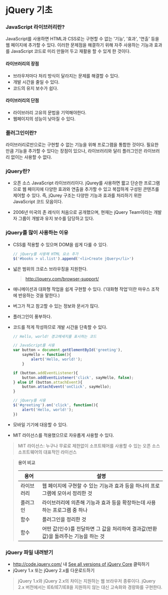 # jQuery 기초



### JavaScript 라이브러리란?

JavaScript를 사용하면 HTML과 CSS로는 구현할 수 없는 '기능', '효과', '연출' 등을 웹 페이지에 추가할 수 있다. 이러한 문제점을 해결하기 위해 자주 사용하는 기능과 효과를 JavaScript 코드로 미리 만들어 두고 재활용 할 수 있게 한 것이다.



#### 라이브러리의 장점

- 브라우저마다 처리 방식이 달라지는 문제를 해결할 수 있다.
- 개발 시간을 줄일 수 있다.
- 코드의 유지 보수가 쉽다.



#### 라이브러리의 단점

- 라이브러리 고유의 문법을 기억해야한다.
- 웹페이지의 성능이 낮아질 수 있다.



### 플러그인이란?

라이브러리로만으로는 구현할 수 없는 기능을 위해 프로그램을 통합한 것이다. 필요한 만큼 기능을 추가할 수 있다는 장점이 있으나, 라이브러리와 달리 플러그인은 라이브러리 없이는 사용할 수 없다.



### jQuery란?

- 오픈 소스 JavaScript 라이브러리이다. jQurey를 사용하면 짧고 단순한 프로그램으로 웹 페이지에 다양한 효과와 연출을 추가할 수 있고 복잡하게 구성된 콘텐츠를 제어할 수 있다. 즉, jQurey 구조는 다양한 기능과 효과를 처리하기 위한 JavaScript 코드 모음이다.

- 2006년 미국의 존 레식이 처음으로 공개했으며, 현재는 jQuery Team이라는 개발자 그룹이 개발과 유지 보수를 담당하고 있다.



### jQuery를 많이 사용하는 이유

- CSS를 적용할 수 있으며 DOM을 쉽게 다룰 수 있다.

  ```javascript
  // jQuery를 사용해 HTML 요소 추가
  $('#books > ul.list').append('<li>Create jQuery</li>')
  ```

- 넓은 범위의 크로스 브라우징을 지원한다.

  > http://jquery.com/browser-support/

- 애니메이션과 대화형 작업을 쉽게 구현할 수 있다. ('대화형 작업'이란 마우스 조작에 반응하는 것을 말한다.)

- 버그가 적고 참고할 수 있는 정보와 문서가 많다.

- 플러그인이 풍부하다.

- 코드를 적게 작성하므로 개발 시간을 단축할 수 있다.

  ```javascript
  // Hello, world! 경고메세지를 표시하는 코드
  
  // JavaScript를 사용
  var button = document.getElementById('greeting'),
      sayHello = function(){
          alert('Hello, world!');
      }
  
  if (button.addEventListener){
      button.addEventListener('click', sayHello, false);
  } else if (button.attachEvent){
      button.attachEvent('onClick', sayHello);
  }
  
  // jQuery를 사용
  $('#greeting').on('click', function(){
      alert('Hello, world!');
  })
  ```

- 모바일 기기에 대응할 수 있다.

- MIT 라이선스를 적용했으므로 자유롭게 사용할 수 있다.

> MIT 라이선스: 누구나 무료로 제한없이 소프트웨어를 사용할 수 있는 오픈 소스 소프트웨어의 대표적인 라이선스



> **용어 비교**
>
> | 용어       | 설명                                                         |
> | ---------- | ------------------------------------------------------------ |
> | 라이브러리 | 웹 페이지에 구현할 수 있는 기능과 효과 등을 하나의 프로그램에 모아서 정리한 것 |
> | 플러그인   | 라이브러리에 의존해 기능과 효과 등을 확장하는데 사용하는 프로그램 중 하나 |
> | 함수       | 플러그인을 정리한 것                                         |
> | 함수       | 어떤 값(인수)를 전달하면 그 값을 처리하여 결과값(반환값)을 돌려주는 기능을 하는 것 |



### jQuery 파일 내려받기

- http://code.jquery.com/ 내  [See all versions of jQuery Core](http://code.jquery.com/jquery/) 클릭하기
- jQuery 1.x 또는 jQuery 2.x를 다운로드하기

> jQuery 1.x와 jQuery 2.x의 차이는 지원하는 웹 브라우저 종류이다. jQuery 2.x 버전에서는 IE6/IE7/IE8을 지원하지 않는 대신 고속화와 경량화를 구현한다.